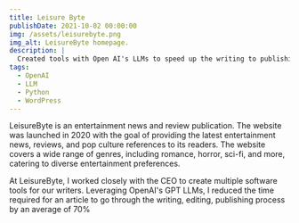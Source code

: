 ```yaml
---
title: Leisure Byte
publishDate: 2021-10-02 00:00:00
img: /assets/leisurebyte.png
img_alt: LeisureByte homepage.
description: |
  Created tools with Open AI's LLMs to speed up the writing to publishing cycle.
tags:
  - OpenAI
  - LLM
  - Python
  - WordPress
---
```


LeisureByte is an entertainment news and review publication.
The website was launched in 2020 with the goal of providing the latest entertainment news, reviews, and pop culture references to its readers. The website covers a wide range of genres, including romance, horror, sci-fi, and more, catering to diverse entertainment preferences.

At LeisureByte, I worked closely with the CEO to create multiple software tools for our writers. Leveraging OpenAI's GPT LLMs, I reduced the time required for an article to go through the writing, editing, publishing process by an average of 70%
